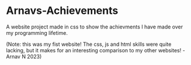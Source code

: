 # Arnavs-Achievements

A website project made in css to show the achievments I have made over my programming lifetime.

(Note: this was my fist website! The css, js and html skills were quite lacking, but it makes for an interesting comparison to my other websites! -Arnav N 2023)
